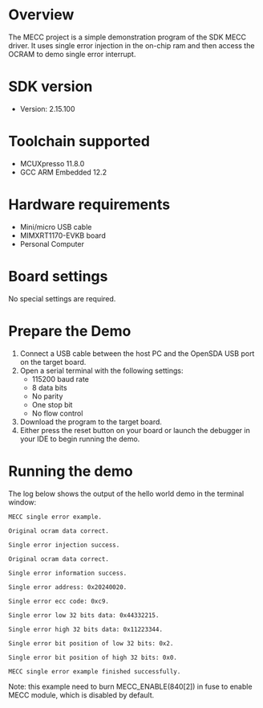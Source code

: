 Overview
========
The MECC project is a simple demonstration program of the SDK MECC driver. It uses single error injection in the on-chip ram and then access the OCRAM to demo single error interrupt.

SDK version
===========
- Version: 2.15.100

Toolchain supported
===================
- MCUXpresso  11.8.0
- GCC ARM Embedded  12.2

Hardware requirements
=====================
- Mini/micro USB cable
- MIMXRT1170-EVKB board
- Personal Computer

Board settings
==============
No special settings are required.

Prepare the Demo
================
1.  Connect a USB cable between the host PC and the OpenSDA USB port on the target board. 
2.  Open a serial terminal with the following settings:
    - 115200 baud rate
    - 8 data bits
    - No parity
    - One stop bit
    - No flow control
3.  Download the program to the target board.
4.  Either press the reset button on your board or launch the debugger in your IDE to begin running the demo.

Running the demo
================
The log below shows the output of the hello world demo in the terminal window:
~~~~~~~~~~~~~~~~~~~~~~~~~~~~~~~~~~~
MECC single error example.

Original ocram data correct.

Single error injection success.

Original ocram data correct.

Single error information success.

Single error address: 0x20240020.

Single error ecc code: 0xc9.

Single error low 32 bits data: 0x44332215.

Single error high 32 bits data: 0x11223344.

Single error bit position of low 32 bits: 0x2.

Single error bit position of high 32 bits: 0x0.

MECC single error example finished successfully.
~~~~~~~~~~~~~~~~~~~~~~~~~~~~~~~~~~~
Note: this example need to burn MECC_ENABLE(840[2]) in fuse to enable MECC module, which is disabled by default.
